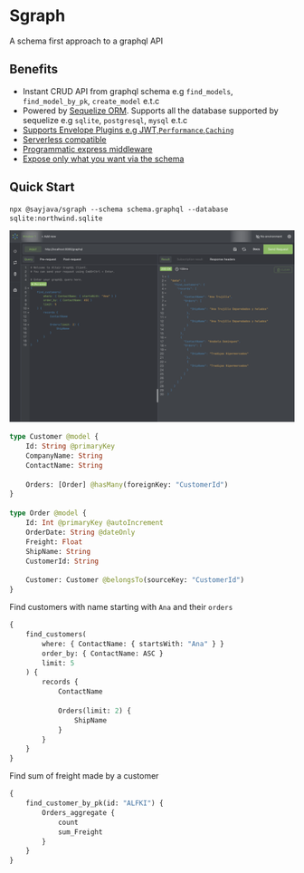 # Sgraph

A schema first approach to a graphql API

## Benefits

-   Instant CRUD API from graphql schema e.g `find_models`, `find_model_by_pk`, `create_model` e.t.c
-   Powered by [Sequelize ORM](https://https://sequelize.org). Supports all the database supported by sequelize e.g `sqlite`, `postgresql`, `mysql` e.t.c
-   [Supports Envelope Plugins e.g JWT,`Performance`,`Caching`](https://sayjava.github.com/sgraph/plugins)
-   [Serverless compatible](https://sayjava.github.com/sgraph/middleware)
-   [Programmatic express middleware](https://sayjava.github.com/sgraph/middleware)
-   [Expose only what you want via the schema](https://sayjava.github.com/sgraph/schema)

## Quick Start

```shell
npx @sayjava/sgraph --schema schema.graphql --database sqlite:northwind.sqlite
```

![media/screenshot.png](site/static/screenshot.png)

```graphql
type Customer @model {
    Id: String @primaryKey
    CompanyName: String
    ContactName: String

    Orders: [Order] @hasMany(foreignKey: "CustomerId")
}

type Order @model {
    Id: Int @primaryKey @autoIncrement
    OrderDate: String @dateOnly
    Freight: Float
    ShipName: String
    CustomerId: String

    Customer: Customer @belongsTo(sourceKey: "CustomerId")
}
```

Find customers with name starting with `Ana` and their `orders`

```graphql
{
    find_customers(
        where: { ContactName: { startsWith: "Ana" } }
        order_by: { ContactName: ASC }
        limit: 5
    ) {
        records {
            ContactName

            Orders(limit: 2) {
                ShipName
            }
        }
    }
}
```

Find sum of freight made by a customer

```graphql
{
    find_customer_by_pk(id: "ALFKI") {
        Orders_aggregate {
            count
            sum_Freight
        }
    }
}
```
